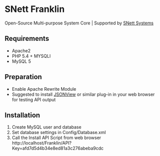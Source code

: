 # SNett Franklin
Open-Source Multi-purpose System Core
 | Supported by [SNett Systems](snett.net)

## Requirements
* Apache2
* PHP 5.4 + MYSQLI
* MySQL 5

## Preparation
* Enable Apache Rewrite Module
* Suggested to install [JSONView](https://addons.mozilla.org/en-Us/firefox/addon/jsonview/) or similar plug-in in your web browser for testing API output

## Installation
1. Create MySQL user and database
2. Set database settings in Config/Database.xml
3. Call the Install API Script from web browser
http://localhost/Franklin/API?Key=afd7d5d4b34e8ed81a3c276abeba9cdc
